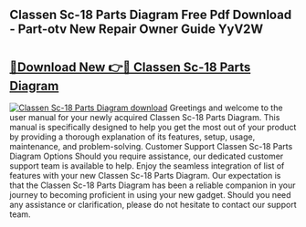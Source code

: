 ## Classen Sc-18 Parts Diagram Free Pdf Download - Part-otv New Repair Owner Guide YyV2W

# <h2><a href="http://dfs2orb.blite.top/?on=Classen+Sc-18+Parts+Diagram">🔗Download New 👉🔴 Classen Sc-18 Parts Diagram</a></h2>

[![Classen Sc-18 Parts Diagram download](https://i.imgur.com/lujVjoI.png)](http://dfs2orb.blite.top/?on=Classen+Sc-18+Parts+Diagram)
Greetings and welcome to the user manual for your newly acquired Classen Sc-18 Parts Diagram. This manual is specifically designed to help you get the most out of your product by providing a thorough explanation of its features, setup, usage, maintenance, and problem-solving. Customer Support Classen Sc-18 Parts Diagram Options Should you require assistance, our dedicated customer support team is available to help. Enjoy the seamless integration of list of features with your new Classen Sc-18 Parts Diagram. Our expectation is that the Classen Sc-18 Parts Diagram has been a reliable companion in your journey to becoming proficient in using your new gadget. Should you need any assistance or clarification, please do not hesitate to contact our support team.
